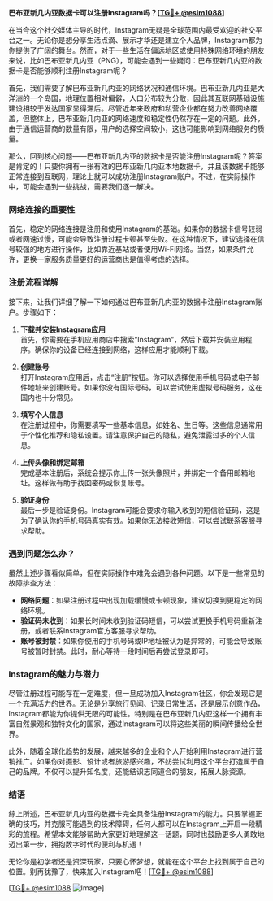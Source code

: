 **巴布亚新几内亚数据卡可以注册Instagram吗？[[TG💪+ @esim1088](https://t.me/s/esim1088)]**

在当今这个社交媒体主导的时代，Instagram无疑是全球范围内最受欢迎的社交平台之一。无论你是想分享生活点滴、展示才华还是建立个人品牌，Instagram都为你提供了广阔的舞台。然而，对于一些生活在偏远地区或使用特殊网络环境的朋友来说，比如巴布亚新几内亚（PNG），可能会遇到一些疑问：巴布亚新几内亚的数据卡是否能够顺利注册Instagram呢？

首先，我们需要了解巴布亚新几内亚的网络状况和通信环境。巴布亚新几内亚是大洋洲的一个岛国，地理位置相对偏僻，人口分布较为分散，因此其互联网基础设施建设相较于发达国家显得滞后。尽管近年来政府和私营企业都在努力改善网络覆盖，但整体上，巴布亚新几内亚的网络速度和稳定性仍然存在一定的问题。此外，由于通信运营商的数量有限，用户的选择空间较小，这也可能影响到网络服务的质量。

那么，回到核心问题——巴布亚新几内亚的数据卡是否能注册Instagram呢？答案是肯定的！只要你拥有一张有效的巴布亚新几内亚本地数据卡，并且该数据卡能够正常连接到互联网，理论上就可以成功注册Instagram账户。不过，在实际操作中，可能会遇到一些挑战，需要我们逐一解决。

### 网络连接的重要性

首先，稳定的网络连接是注册和使用Instagram的基础。如果你的数据卡信号较弱或者网速过慢，可能会导致注册过程卡顿甚至失败。在这种情况下，建议选择在信号较强的地方进行操作，比如靠近基站或者使用Wi-Fi网络。当然，如果条件允许，更换一家服务质量更好的运营商也是值得考虑的选择。

### 注册流程详解

接下来，让我们详细了解一下如何通过巴布亚新几内亚的数据卡注册Instagram账户。步骤如下：

1. **下载并安装Instagram应用**  
   首先，你需要在手机应用商店中搜索“Instagram”，然后下载并安装应用程序。确保你的设备已经连接到网络，这样应用才能顺利下载。

2. **创建账号**  
   打开Instagram应用后，点击“注册”按钮。你可以选择使用手机号码或电子邮件地址来创建账号。如果你没有国际号码，可以尝试使用虚拟号码服务，这在国内也十分常见。

3. **填写个人信息**  
   在注册过程中，你需要填写一些基本信息，如姓名、生日等。这些信息通常用于个性化推荐和隐私设置。请注意保护自己的隐私，避免泄露过多的个人信息。

4. **上传头像和绑定邮箱**  
   完成基本注册后，系统会提示你上传一张头像照片，并绑定一个备用邮箱地址。这样做有助于找回密码或恢复账号。

5. **验证身份**  
   最后一步是验证身份。Instagram可能会要求你输入收到的短信验证码，这是为了确认你的手机号码真实有效。如果你无法接收短信，可以尝试联系客服寻求帮助。

### 遇到问题怎么办？

虽然上述步骤看似简单，但在实际操作中难免会遇到各种问题。以下是一些常见的故障排查方法：

- **网络问题**：如果注册过程中出现加载缓慢或卡顿现象，建议切换到更稳定的网络环境。
- **验证码未收到**：如果长时间未收到验证码短信，可以尝试更换手机号码重新注册，或者联系Instagram官方客服寻求帮助。
- **账号被封禁**：如果你使用的手机号码或IP地址被认为是异常的，可能会导致账号被暂时封禁。此时，耐心等待一段时间后再尝试登录即可。

### Instagram的魅力与潜力

尽管注册过程可能存在一定难度，但一旦成功加入Instagram社区，你会发现它是一个充满活力的世界。无论是分享旅行见闻、记录日常生活，还是展示创意作品，Instagram都能为你提供无限的可能性。特别是在巴布亚新几内亚这样一个拥有丰富自然景观和独特文化的国家，通过Instagram可以将这些美丽的瞬间传播给全世界。

此外，随着全球化趋势的发展，越来越多的企业和个人开始利用Instagram进行营销推广。如果你对摄影、设计或者旅游感兴趣，不妨尝试利用这个平台打造属于自己的品牌。不仅可以提升知名度，还能结识志同道合的朋友，拓展人脉资源。

### 结语

综上所述，巴布亚新几内亚的数据卡完全具备注册Instagram的能力。只要掌握正确的技巧，并克服可能遇到的技术障碍，任何人都可以在Instagram上开启一段精彩的旅程。希望本文能够帮助大家更好地理解这一话题，同时也鼓励更多人勇敢地迈出第一步，拥抱数字时代的便利与机遇！

无论你是初学者还是资深玩家，只要心怀梦想，就能在这个平台上找到属于自己的位置。别再犹豫了，快来加入Instagram吧！[[TG💪+ @esim1088](https://t.me/s/esim1088)]

[[TG💪+ @esim1088](https://t.me/s/esim1088) ![Image](https://i.postimg.cc/4NQfJmqS/Snipaste-2025-05-13-00-14-12.png)]